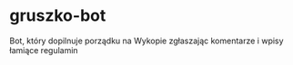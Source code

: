 # gruszko-bot
Bot, który dopilnuje porządku na Wykopie zgłaszając komentarze i wpisy łamiące regulamin
